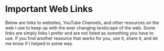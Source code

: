 # Important Web Links

Below are links to websites, YouTube Channels, and other resources on the web I use to keep up with the ever changing landscape of the web. Some links are simply links I prefer and are not listed as something you have to use. If you find another resource that works for you, use it, share it, and let me know if I helped in some way.

